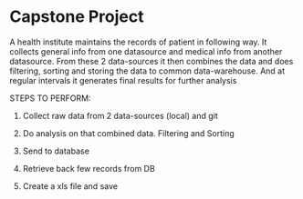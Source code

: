 # Capstone Project

A health institute maintains the records of patient in following way. It collects general info from one datasource and medical info from another datasource. From these 2 data-sources it then combines the data and does filtering, sorting and storing  the data to common data-warehouse. And at regular intervals it generates final results for further analysis

STEPS TO PERFORM: 

1. Collect raw data from 2 data-sources (local) and git

2. Do analysis on that combined data. Filtering and Sorting

3. Send to database

4. Retrieve back few records from DB

5. Create a xls file and save
